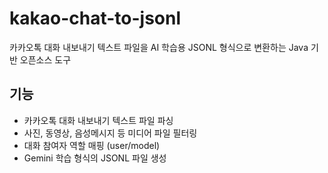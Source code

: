 # kakao-chat-to-jsonl
카카오톡 대화 내보내기 텍스트 파일을 AI 학습용 JSONL 형식으로 변환하는 Java 기반 오픈소스 도구

## 기능
- 카카오톡 대화 내보내기 텍스트 파일 파싱
- 사진, 동영상, 음성메시지 등 미디어 파일 필터링
- 대화 참여자 역할 매핑 (user/model)
- Gemini 학습 형식의 JSONL 파일 생성
